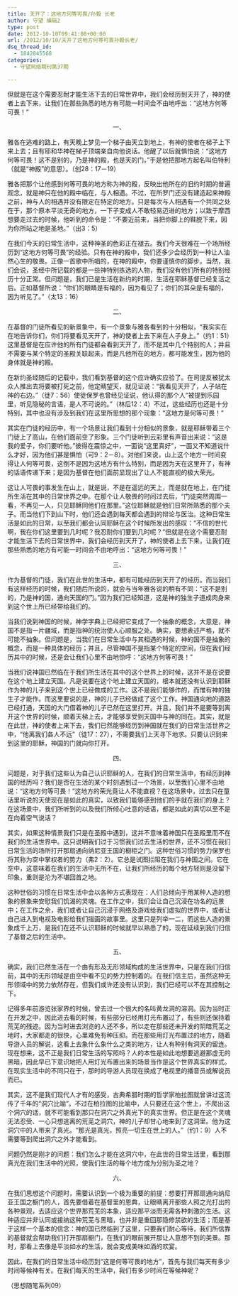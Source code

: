 ```yaml
---
title: 天开了：这地方何等可畏/孙毅 长老
author: 守望 编辑2
type: post
date: 2012-10-10T09:41:08+00:00
url: /2012/10/10/天开了这地方何等可畏孙毅长老/
dsq_thread_id:
  - 1842845568
categories:
  - 守望网络期刊第37期

---
```

但就是在这个需要忍耐才能生活下去的日常世界中，我们会经历到天开了，神的使者上去下来，让我们在那些熟悉的地方有可能一时间会不由地呼出：“这地方何等可畏！”

<p align="center">
  <strong><!--more--></strong>
</p>

<p style="text-align: center;" align="center">
  一、
</p>

雅各在逃难的路上，有天晚上梦见一个梯子由天立到地上，有神的使者在梯子上下来上去；且有耶和华神在梯子顶端亲自向他说话。他醒了以后就惧怕说：“这地方何等可畏！这不是别的，乃是神的殿，也是天的门。”于是他把那地方起名叫伯特利（就是“神殿”的意思）。（创28：17－19）

雅各把那个让他感到何等可畏的地方称为神的殿，反映出他所在的旧约时期的普遍观念，就是神只在他的殿中临在，与人相遇。不过，在所罗门还没有建造起来神殿之前，神与人的相遇并没有限定在特定的地方。只是每次与人相遇有一个共同之处在于，那个原本平淡无奇的地方，一下子变成人不敢轻易迈进的地方；以致于摩西想要走过去的时候，他听到的命令是：“不要近前来，当把你脚上的鞋脱下来，因为你所站之地是圣地。”（出3：5）

在我们今天的日常生活中，这种神圣的色彩正在褪去。我们今天很难在一个场所经历到“这地方何等可畏”的经验。只有在神的殿中，我们还多少会经历到一种让人油然心生的敬畏。正像一首歌中所唱的，在神的殿中，你要谨慎你的脚步。当然，我们会说，圣经中所记载的都是一些神特别拣选的人物，我们没有他们所有的特别经历十分正常。但问题是，我们已是生活在新约的时期，生活在耶稣基督已经复活之后。正如基督所说：“你们的眼睛是有福的，因为看见了；你们的耳朵是有福的，因为听见了。”（太13：16）

<p align="center">
  二、
</p>

在基督的门徒所看见的新景象中，有一个景象与雅各看到的十分相似，“我实实在在地告诉你们，你们将要看见天开了，神的使者上去下来在人子身上。”（约1：51）这里基督是在应许他的所有门徒都会看到天开了，而不是其中几个特别的人；并且不需要与某个特定的圣殿关联起来，而是凡他所在的地方，都可能发生，因为他的身体就是神的殿。

在新约圣经随后的记载中，我们看到基督的这个应许确实应验了。在司提反被犹太众人推出去将要被打死之前，他定睛望天，就见证说：“我看见天开了，人子站在神的右边。”（徒7：56）使徒保罗也曾经见证说，他认得的那个人“被提到乐园里，听见隐秘的言语，是人不可说的。”（林后12：4）不过，这些经历也还是十分特别，其中也没有涉及到我们在这里所思想的那个现象：“这地方是何等可畏！”

其实在门徒的经历中，有一个场景让我们看到十分相似的景象，就是耶稣带着三个门徒上了高山，在他们面前变了形象。三个门徒听到云彩里有声音出来说：“这是我的爱子，你们要听他。”彼得在震惊之中，一面说“这里真好”，一面又不知道说什么才好，因为他们甚是惧怕（可9：2－8）。对他们来说，山上这个地方一时间变得让人何等可畏，这倒不是因为这地方有什么特别，而是因为天在这里开了，有神的话语传递下来；是因为基督在他们面前显现出了让人不能直视的极大荣光。

这让人可畏的事发生在山上，就是说，不是在遥远的天上，而是就在地上，在门徒所生活在其中的日常世界之中。在那个让人敬畏的时间过去后，“门徒突然周围一看，不再见一人，只见耶稣同他们在那里。”这位耶稣就是他们日常所熟悉的那个夫子。而当他们下到山下时，他们还会遇到每天都会遇到的辩论与医治。这种日常生活是如此的日常，以至我们都会认同耶稣在这个时候所发出的感叹：“不信的世代啊，我在你们这里要到几时呢？我忍耐你们要到几时呢？”但就是在这个需要忍耐才能生活下去的日常世界中，我们会经历到天开了，神的使者上去下来，让我们在那些熟悉的地方有可能一时间会不由地呼出：“这地方何等可畏！”

<p align="center">
  三、
</p>

作为基督的门徒，我们在此世的生活中，都有可能经历到天开了的经历。而当我们有这样经历的时候，我们随后所说的，就会与当年雅各说的稍有不同：“这不是别的，乃是神的国，通向天国的门。”因为我们已经知道，这是神的独生子道成肉身来到这个世上所已经带给我们的。

当我们说到神国的时候，神学字典上已经把它变成了一个抽象的概念，大意是，神国不是指一片疆域，而是指神的统治使人心顺服之处。确实，要想表述严格，就不可能不抽象。但问题是，当我们在日常生活中与其相遇的时候，神的国不是抽象的概念，而是一种具体的经历；并且，尽管神国不是指某个特定的空间，但在我们经历其中的时候，还是会让我们心里不由地惊呼：“这地方何等可畏！”

当我们说神国已然临在于我们所生活在其中的这个世界上的时候，这并不是在说要在这个地上建立天国。凡是说要在这个地上建立天国的，根本就还没有认识到耶稣作为神的儿子来到这个世上已经做成的工作。这不是我们能够作的，而惟有神的独生子才能作。而这里要说的是，神的儿子已经做成了这个工作。神国通向地的道路已经打通，天国的大门借着神的儿子已然在这里打开。并且，我们并不是要等到离开这个世界的时候，顺着天梯上去，才能够享受到天国中与神的同在。其实，就是在此世，神的使者上来下去，我们已然能够经历到神国就在我们的日常生活世界之中，“他离我们各人不远”（徒17：27），不需要我们上天寻下地求。只要认识到来到这里的耶稣，神国的门就向你打开。

<p align="center">
  四、
</p>

问题是，对于我们这些认为自己认识耶稣的人，在我们的日常生活中，有经历到神国的经历吗？我们是否在生活的某个时刻遇到过一个场景，以至我们心里不由地说：“这地方何等可畏！”这地方的荣光竟让人不能直视？在这场景中，过去只在童话里听说的天使现在是如此的真实，以致我们能够感到他们的手就在我们的身上？在这场景中，我们所听到的以及我们所倾心吐意的话语，都是如此的真切以至不是在向着空气说话？

其实，如果这种情景我们只是在圣殿中遇到，这并不意味着神国只在圣殿里而不在我们的生活世界中。这只说明我们过于习惯我们过去生活的世界，还不习惯在我们日常生活的场所打开那扇通向纳尼亚王国的橱柜之门。这种世俗习惯的势力保罗也将其称为空中掌权者的势力（弗2：2）。它总是试图拦阻在我们与神国之间。它在空中，这意味着在我们的生活中无所不在，让我们所经历的每个地方轻则是没留下印象，重则是沦为不堪回首之地。

这种世俗的习惯在日常生活中会以各种方式表现在：人们总倾向于用某种人造的想象的景象来安慰我们饥渴的灵魂。在工作之中，我们会让自己沉浸在功名的远景中；在工作之余，我们或者让自己沉浸于网络及游戏给我们虚拟的世界中，或者让自己进入到电视及电影给我们描画的故事里。这里只是列举一二，而这些人造的景象成千上万，是我们在还不认识耶稣的时候就早以熟悉了的，现在延续到我们归信了基督之后的生活中。

<p align="center">
  五、
</p>

确实，我们已然生活在一个由有形及无形领域构成的生活世界中，只是在我们归信前，其中的无形领域是由空中看不见的势力控制着的。在我们信主后，虽然这种无形领域中的势力依然存在，但我们或许还没有认识到，我们已经可以不在其控制之下。

记得多年前游览张家界的时候，曾去过一个很大的名叫黄龙洞的溶洞。因为当时正在开发之中，因此进去看的时候，有些部分已经用灯光布置过了，有些则还保持着荒芜的残迹。因为当时进去浏览的人还不多，所以走在那些还未开发的阴暗荒芜之地时，大家都走的很快，心里难免有种压抑。而在那些用灯光布置过的地方，随着导游人员的解说，这看上去象什么象什么之类的地方，让人有种别有洞天的留连。现在想来，这不正是我们日常生活的写照吗？人的本性是如此地想要逃避那虚无的黑暗，因此早已下意识地把人用灯光布置出来的场景当作是这个世界真实的样式。在现实生活中的不同只在于，那时的导游人员现在换成了电视里的播音员或解说员而已。

其实，这不是我们现代人才有的感受，古典希腊时期的哲学家柏拉图就曾讲过这流传了千年的“洞穴比喻”。不过在柏拉图的比喻中，人只要还在这个世上，不爬出这个洞穴的话，就不可能看到那只在洞穴之外真光下的真实世界。但正是在这个灵魂无法忍受、一心只想逃离的荒芜之洞穴，神的儿子却甘心地来到了这洞里。他为这洞穴中的人带来了真光。“那光是真光，照亮一切生在世上的人。”（约1：9）人不需要等到爬出洞穴之外才能看到。

问题仍然是刚才的问题：我们怎么才能在这洞穴中，在此世的日常生活里，看到那真光在我们生活中的光照，使我们生活的每个地方成为分别为圣之地？

<p align="center">
  六、
</p>

在我们思想这个问题时，需要认识到一个极为重要的前提：想要打开那扇通向纳尼亚王国之橱门的人，首先要借着在基督里的恩典，让眼睛离开那些人照之光打出的各种景观，去适应这个世界那荒芜的本象，适应那平淡而无需各种刺激的生活。这种适应并非认同或接纳这种荒芜与黑暗，也并非是重回那隐修禁欲的生活；而是基于这样一个基本的信念：神的国已然临到了这里，只要我们耐心等待，我们所信靠的基督就会帮助我们打开那扇橱门，在我们的眼前展开那让人意想不到的美景。那时，那看上去像是平淡如水的生活，就会变成美味如酒的欢宴。

因此，在我们的日常生活中经历到“这是何等可畏的地方”，首先与我们每天有多少时间等候神有关。在我们每天的生活中，我们有多少时间在等候神呢？

（思想随笔系列09）

&nbsp;

&nbsp;